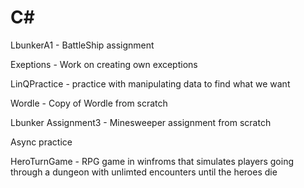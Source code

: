# C#

LbunkerA1 - BattleShip assignment


Exeptions - Work on creating own exceptions


LinQPractice - practice with manipulating data to find what we want



Wordle - Copy of Wordle from scratch



Lbunker Assignment3 - Minesweeper assignment from scratch



Async practice



HeroTurnGame - RPG game in winfroms that simulates players going through a dungeon with unlimted encounters until the heroes die
